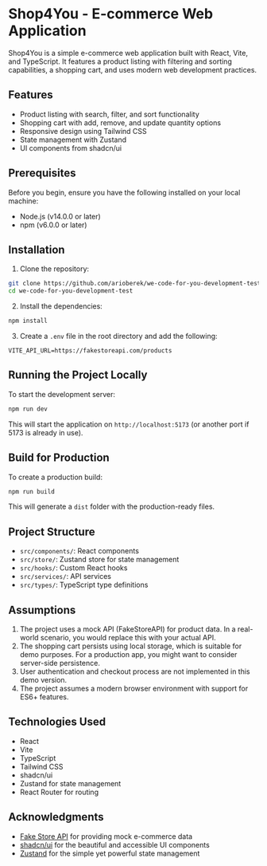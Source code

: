 # Shop4You - E-commerce Web Application

Shop4You is a simple e-commerce web application built with React, Vite, and TypeScript. It features a product listing with filtering and sorting capabilities, a shopping cart, and uses modern web development practices.

## Features

- Product listing with search, filter, and sort functionality
- Shopping cart with add, remove, and update quantity options
- Responsive design using Tailwind CSS
- State management with Zustand
- UI components from shadcn/ui

## Prerequisites

Before you begin, ensure you have the following installed on your local machine:

- Node.js (v14.0.0 or later)
- npm (v6.0.0 or later)

## Installation

1. Clone the repository:

```bash
git clone https://github.com/arioberek/we-code-for-you-development-test
cd we-code-for-you-development-test
```

2. Install the dependencies:

```bash
npm install
```

3. Create a `.env` file in the root directory and add the following:

```
VITE_API_URL=https://fakestoreapi.com/products
```

## Running the Project Locally

To start the development server:

```bash
npm run dev
```

This will start the application on `http://localhost:5173` (or another port if 5173 is already in use).

## Build for Production

To create a production build:

```bash
npm run build
```

This will generate a `dist` folder with the production-ready files.

## Project Structure

- `src/components/`: React components
- `src/store/`: Zustand store for state management
- `src/hooks/`: Custom React hooks
- `src/services/`: API services
- `src/types/`: TypeScript type definitions

## Assumptions

1. The project uses a mock API (FakeStoreAPI) for product data. In a real-world scenario, you would replace this with your actual API.
2. The shopping cart persists using local storage, which is suitable for demo purposes. For a production app, you might want to consider server-side persistence.
3. User authentication and checkout process are not implemented in this demo version.
4. The project assumes a modern browser environment with support for ES6+ features.

## Technologies Used

- React
- Vite
- TypeScript
- Tailwind CSS
- shadcn/ui
- Zustand for state management
- React Router for routing

## Acknowledgments

- [Fake Store API](https://fakestoreapi.com/) for providing mock e-commerce data
- [shadcn/ui](https://ui.shadcn.com/) for the beautiful and accessible UI components
- [Zustand](https://github.com/pmndrs/zustand) for the simple yet powerful state management
